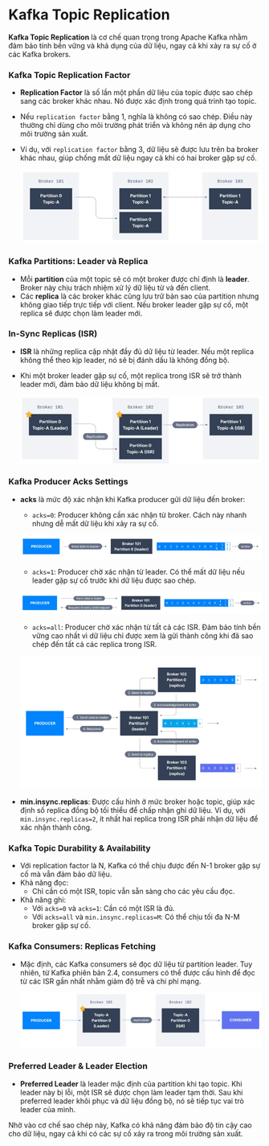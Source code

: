 # Kafka Topic Replication

**Kafka Topic Replication** là cơ chế quan trọng trong Apache Kafka nhằm đảm bảo tính bền vững và khả dụng của dữ liệu, ngay cả khi xảy ra sự cố ở các Kafka brokers.

### Kafka Topic Replication Factor

- **Replication Factor** là số lần một phần dữ liệu của topic được sao chép sang các broker khác nhau. Nó được xác định trong quá trình tạo topic.
- Nếu `replication factor` bằng 1, nghĩa là không có sao chép. Điều này thường chỉ dùng cho môi trường phát triển và không nên áp dụng cho môi trường sản xuất.
- Ví dụ, với `replication factor` bằng 3, dữ liệu sẽ được lưu trên ba broker khác nhau, giúp chống mất dữ liệu ngay cả khi có hai broker gặp sự cố.

  ![Kafka Topic Replication](/images/kafka-24.png)

### Kafka Partitions: Leader và Replica

- Mỗi **partition** của một topic sẽ có một broker được chỉ định là **leader**. Broker này chịu trách nhiệm xử lý dữ liệu từ và đến client.
- Các **replica** là các broker khác cũng lưu trữ bản sao của partition nhưng không giao tiếp trực tiếp với client. Nếu broker leader gặp sự cố, một replica sẽ được chọn làm leader mới.

### In-Sync Replicas (ISR)

- **ISR** là những replica cập nhật đầy đủ dữ liệu từ leader. Nếu một replica không thể theo kịp leader, nó sẽ bị đánh dấu là không đồng bộ.
- Khi một broker leader gặp sự cố, một replica trong ISR sẽ trở thành leader mới, đảm bảo dữ liệu không bị mất.

  ![Leaders & In-Sync Replicas](/images/kafka-25.png)

### Kafka Producer Acks Settings

- **acks** là mức độ xác nhận khi Kafka producer gửi dữ liệu đến broker:

  - `acks=0`: Producer không cần xác nhận từ broker. Cách này nhanh nhưng dễ mất dữ liệu khi xảy ra sự cố.

  ![acks = 0](/images/kafka-26.png)

  - `acks=1`: Producer chờ xác nhận từ leader. Có thể mất dữ liệu nếu leader gặp sự cố trước khi dữ liệu được sao chép.

  ![acks = 1](/images/kafka-27.png)

  - `acks=all`: Producer chờ xác nhận từ tất cả các ISR. Đảm bảo tính bền vững cao nhất vì dữ liệu chỉ được xem là gửi thành công khi đã sao chép đến tất cả các replica trong ISR.

  ![acks = all](/images/kafka-28.png)

- **min.insync.replicas**: Được cấu hình ở mức broker hoặc topic, giúp xác định số replica đồng bộ tối thiểu để chấp nhận ghi dữ liệu. Ví dụ, với `min.insync.replicas=2`, ít nhất hai replica trong ISR phải nhận dữ liệu để xác nhận thành công.

### Kafka Topic Durability & Availability

- Với replication factor là N, Kafka có thể chịu được đến N-1 broker gặp sự cố mà vẫn đảm bảo dữ liệu.
- Khả năng đọc:
  - Chỉ cần có một ISR, topic vẫn sẵn sàng cho các yêu cầu đọc.
- Khả năng ghi:
  - Với `acks=0` và `acks=1`: Cần có một ISR là đủ.
  - Với `acks=all` và `min.insync.replicas=M`: Có thể chịu tối đa N-M broker gặp sự cố.

### Kafka Consumers: Replicas Fetching

- Mặc định, các Kafka consumers sẽ đọc dữ liệu từ partition leader. Tuy nhiên, từ Kafka phiên bản 2.4, consumers có thể được cấu hình để đọc từ các ISR gần nhất nhằm giảm độ trễ và chi phí mạng.

  ![Consumers Replicas Fetching](/images/kafka-30.png)

### Preferred Leader & Leader Election

- **Preferred Leader** là leader mặc định của partition khi tạo topic. Khi leader này bị lỗi, một ISR sẽ được chọn làm leader tạm thời. Sau khi preferred leader khôi phục và dữ liệu đồng bộ, nó sẽ tiếp tục vai trò leader của mình.

Nhờ vào cơ chế sao chép này, Kafka có khả năng đảm bảo độ tin cậy cao cho dữ liệu, ngay cả khi có các sự cố xảy ra trong môi trường sản xuất.
